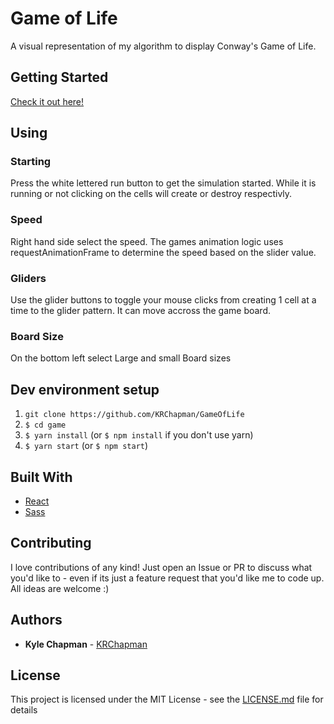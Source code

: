 # Game of Life


A visual representation of my algorithm to display Conway's Game of Life.


## Getting Started

[Check it out here!](https://krchapman.github.io/GameOfLife/)

## Using

### Starting

Press the white lettered run button to get the simulation started. While it is running or not clicking on the cells will create or destroy respectivly.

### Speed

Right hand side select the speed. The games animation logic uses requestAnimationFrame to determine the speed based on the slider value.

### Gliders

Use the glider buttons to toggle your mouse clicks from creating 1 cell at a time to the glider pattern. It can move accross the game board.

### Board Size

On the bottom left select Large and small Board sizes


## Dev environment setup


1. `git clone https://github.com/KRChapman/GameOfLife`
2. `$ cd game`
3. `$ yarn install` (or `$ npm install` if you don't use yarn)
4. `$ yarn start` (or `$ npm start`)


## Built With

* [React](https://reactjs.org/)
* [Sass](https://sass-lang.com/) 


## Contributing

I love contributions of any kind! Just open an Issue or PR to discuss what you'd like to - even if its just a feature request that you'd like me to code up. All ideas are welcome :)

## Authors

* **Kyle Chapman**  - [KRChapman](https://github.com/KRChapman)

## License

This project is licensed under the MIT License - see the [LICENSE.md](LICENSE.md) file for details
